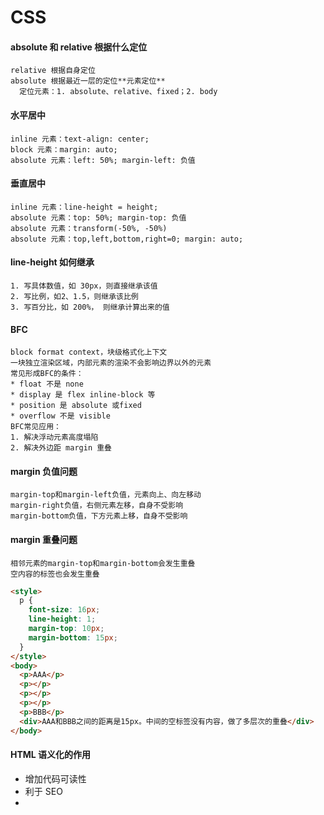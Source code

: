 # CSS

#### absolute 和 relative 根据什么定位

```
relative 根据自身定位
absolute 根据最近一层的定位**元素定位**
  定位元素：1. absolute、relative、fixed；2. body
```

#### 水平居中

```
inline 元素：text-align: center;
block 元素：margin: auto;
absolute 元素：left: 50%; margin-left: 负值
```

#### 垂直居中

```
inline 元素：line-height = height;
absolute 元素：top: 50%; margin-top: 负值
absolute 元素：transform(-50%, -50%)
absolute 元素：top,left,bottom,right=0; margin: auto;
```

#### line-height 如何继承

```
1. 写具体数值，如 30px，则直接继承该值
2. 写比例，如2、1.5，则继承该比例
3. 写百分比，如 200%， 则继承计算出来的值
```

#### BFC

```
block format context，块级格式化上下文
一块独立渲染区域，内部元素的渲染不会影响边界以外的元素
常见形成BFC的条件：
* float 不是 none
* display 是 flex inline-block 等
* position 是 absolute 或fixed
* overflow 不是 visible
BFC常见应用：
1. 解决浮动元素高度塌陷
2. 解决外边距 margin 重叠
```

#### margin 负值问题

```
margin-top和margin-left负值，元素向上、向左移动
margin-right负值，右侧元素左移，自身不受影响
margin-bottom负值，下方元素上移，自身不受影响
```

#### margin 重叠问题

```
相邻元素的margin-top和margin-bottom会发生重叠
空内容的标签也会发生重叠
```

```html
<style>
  p {
    font-size: 16px;
    line-height: 1;
    margin-top: 10px;
    margin-bottom: 15px;
  }
</style>
<body>
  <p>AAA</p>
  <p></p>
  <p></p>
  <p></p>
  <p>BBB</p>
  <div>AAA和BBB之间的距离是15px。中间的空标签没有内容，做了多层次的重叠</div>
</body>
```

#### HTML 语义化的作用

- 增加代码可读性
- 利于 SEO
-
